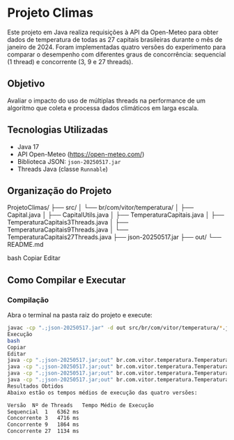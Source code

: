 # Projeto Climas

Este projeto em Java realiza requisições à API da Open-Meteo para obter dados de temperatura de todas as 27 capitais brasileiras durante o mês de janeiro de 2024. Foram implementadas quatro versões do experimento para comparar o desempenho com diferentes graus de concorrência: sequencial (1 thread) e concorrente (3, 9 e 27 threads).

## Objetivo

Avaliar o impacto do uso de múltiplas threads na performance de um algoritmo que coleta e processa dados climáticos em larga escala.

## Tecnologias Utilizadas

- Java 17
- API Open-Meteo (https://open-meteo.com/)
- Biblioteca JSON: `json-20250517.jar`
- Threads Java (classe `Runnable`)

## Organização do Projeto

ProjetoClimas/
├── src/
│ └── br/com/vitor/temperatura/
│ ├── Capital.java
│ ├── CapitalUtils.java
│ ├── TemperaturaCapitais.java
│ ├── TemperaturaCapitais3Threads.java
│ ├── TemperaturaCapitais9Threads.java
│ └── TemperaturaCapitais27Threads.java
├── json-20250517.jar
├── out/
└── README.md

bash
Copiar
Editar

## Como Compilar e Executar

### Compilação

Abra o terminal na pasta raiz do projeto e execute:

```bash
javac -cp ".;json-20250517.jar" -d out src/br/com/vitor/temperatura/*.java
Execução
bash
Copiar
Editar
java -cp ".;json-20250517.jar;out" br.com.vitor.temperatura.TemperaturaCapitais
java -cp ".;json-20250517.jar;out" br.com.vitor.temperatura.TemperaturaCapitais3Threads
java -cp ".;json-20250517.jar;out" br.com.vitor.temperatura.TemperaturaCapitais9Threads
java -cp ".;json-20250517.jar;out" br.com.vitor.temperatura.TemperaturaCapitais27Threads
Resultados Obtidos
Abaixo estão os tempos médios de execução das quatro versões:

Versão	Nº de Threads	Tempo Médio de Execução
Sequencial	1	6362 ms
Concorrente	3	4716 ms
Concorrente	9	1864 ms
Concorrente	27	1134 ms
